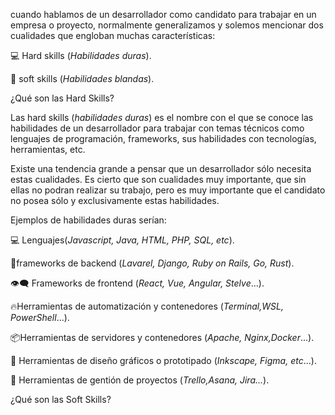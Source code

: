 cuando hablamos de un desarrollador como candidato para trabajar en un empresa o proyecto, normalmente generalizamos y solemos mencionar dos cualidades que engloban muchas características:

💻 Hard skills (_Habilidades duras_).

💬 soft skills (_Habilidades blandas_).

¿Qué son las Hard Skills?

Las hard skills (_habilidades duras_) es el nombre con el que se conoce las habilidades de un desarrollador para trabajar con temas técnicos como lenguajes de programación, frameworks, sus habilidades con tecnologías, herramientas, etc.

Existe una tendencia grande a pensar que un desarrollador sólo necesita estas cualidades. Es cierto que son cualidades muy importante, que sin ellas no podran realizar su trabajo, pero es muy importante que el candidato no posea sólo y exclusivamente estas habilidades.

Ejemplos de habilidades duras serían:

💻 Lenguajes(_Javascript, Java, HTML, PHP, SQL, etc_).

🧰frameworks de backend (_Lavarel, Django, Ruby on Rails, Go, Rust_).

👁‍🗨 Frameworks de frontend (_React, Vue, Angular, Stelve_...).

🔥Herramientas de automatización y contenedores (_Terminal,WSL, PowerShell_...).

📦Herramientas de servidores y contenedores (_Apache, Nginx,Docker_...).

🌈 Herramientas de diseño gráficos o prototipado (_Inkscape, Figma, etc_...).

💼 Herramientas de gentión de proyectos (_Trello,Asana, Jira..._).

¿Qué son las Soft Skills?

